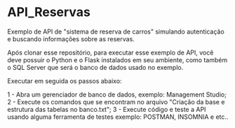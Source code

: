 # API_Reservas
Exemplo de API de "sistema de reserva de carros" simulando autenticação e buscando informações sobre as reservas.

Após clonar esse repositório, para executar esse exemplo de API, você deve possuir o Python e o Flask instalados em seu ambiente, como também o SQL Server que será o banco de dados usado no exemplo.

Executar em seguida os passos abaixo:

1 - Abra um gerenciador de banco de dados, exemplo: Management Studio;
2 - Execute os comandos que se encontram no arquivo "Criação da base e estrutura das tabelas no banco.txt";
3 - Execute código e teste a API usando alguma ferramenta de testes exemplo: POSTMAN, INSOMNIA e etc..


